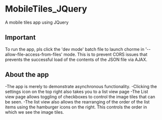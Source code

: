 # MobileTiles_JQuery
A mobile tiles app using JQuery

## Important

To run the app, pls click the 'dev mode' batch file to launch chorme in '--allow-file-access-from-files' mode. This is to prevent CORS issues that prevents the successful load of the contents of the JSON file via AJAX.

## About the app

-The app is merely to demonstrate asynchronous functionality. 
-Clicking the settings icon on the top right also takes you to a list view page
-The List view page allows toggling of checkboxes to control the image tiles that can be seen. 
-The list view also allows the rearranging of the order of the list items using the hamburger icons on the right. This controls the order in which we see the image tiles.
